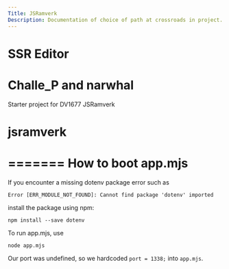 ```yaml
---
Title: JSRamverk
Description: Documentation of choice of path at crossroads in project.
---
```


# SSR Editor
# Challe_P and narwhal

Starter project for DV1677 JSRamverk
# jsramverk

=======
How to boot app.mjs
=======

If you encounter a missing dotenv package error such as
```
Error [ERR_MODULE_NOT_FOUND]: Cannot find package 'dotenv' imported
```

install the package using npm:

```
npm install --save dotenv
```

To run app.mjs, use

```
node app.mjs
```

Our port was undefined, so we hardcoded `port = 1338;` into `app.mjs`.